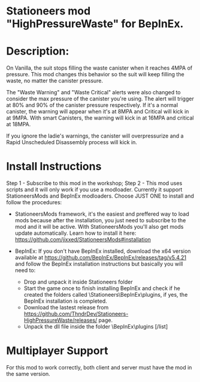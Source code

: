 # Stationeers mod "HighPressureWaste" for BepInEx.

# Description:  
On Vanilla, the suit stops filling the waste canister when it reaches 4MPA of pressure.
This mod changes this behavior so the suit will keep filling the waste, no matter the canister pressure.

The "Waste Warning" and "Waste Critical" alerts were also changed to consider the max pressure of the canister you're using. The alert will trigger at 80% and 90% of the canister pressure respectively. If it's a normal canister, the warning will appear when it's at 8MPA and Critical will kick in at 9MPA. With smart Canisters, the warning will kick in at 16MPA and critical at 18MPA.

If you ignore the ladie's warnings, the canister will overpressurize and a Rapid Unscheduled Disassembly process will kick in.

# Install Instructions

Step 1 - Subscribe to this mod in the workshop;
Step 2 - This mod uses scripts and it will only work if you use a modloader. Currently it support StationeersMods and BepInEx modloaders. Choose JUST ONE to install and follow the procedures:

* StationeersMods framework, it's the easiest and preffered way to load mods because after the installation, you just need to subscribe to the mod and it will be active. With StationeersMods you'll also get mods update automatically. Learn how to install it here: https://github.com/jixxed/StationeersMods#installation

* BepInEx: If you don't have BepInEx installed, download the x64 version available at https://github.com/BepInEx/BepInEx/releases/tag/v5.4.21 and follow the BepInEx installation instructions but basically you will need to:
   * Drop and unpack it inside Stationeers folder
   * Start the game once to finish installing BepInEx and check if he created the folders called \Stationeers\BepInEx\plugins, if yes, the BepInEx installation is completed.
   * Download the lastest release from https://github.com/ThndrDev/Stationeers-HighPressureWaste/releases/ page.
   * Unpack the dll file inside the folder \BepInEx\plugins
[/list]

# Multiplayer Support

For this mod to work correctly, both client and server must have the mod in the same version.
